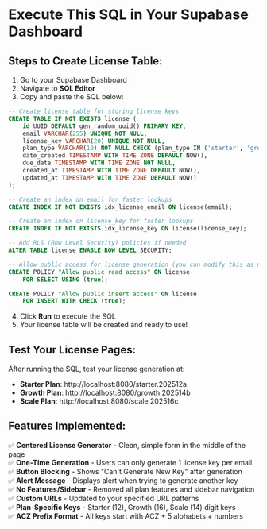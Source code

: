 # Execute This SQL in Your Supabase Dashboard

## Steps to Create License Table:

1. Go to your Supabase Dashboard
2. Navigate to **SQL Editor**
3. Copy and paste the SQL below:

```sql
-- Create license table for storing license keys
CREATE TABLE IF NOT EXISTS license (
    id UUID DEFAULT gen_random_uuid() PRIMARY KEY,
    email VARCHAR(255) UNIQUE NOT NULL,
    license_key VARCHAR(20) UNIQUE NOT NULL,
    plan_type VARCHAR(10) NOT NULL CHECK (plan_type IN ('starter', 'growth', 'scale')),
    date_created TIMESTAMP WITH TIME ZONE DEFAULT NOW(),
    due_date TIMESTAMP WITH TIME ZONE NOT NULL,
    created_at TIMESTAMP WITH TIME ZONE DEFAULT NOW(),
    updated_at TIMESTAMP WITH TIME ZONE DEFAULT NOW()
);

-- Create an index on email for faster lookups
CREATE INDEX IF NOT EXISTS idx_license_email ON license(email);

-- Create an index on license_key for faster lookups
CREATE INDEX IF NOT EXISTS idx_license_key ON license(license_key);

-- Add RLS (Row Level Security) policies if needed
ALTER TABLE license ENABLE ROW LEVEL SECURITY;

-- Allow public access for license generation (you can modify this as needed)
CREATE POLICY "Allow public read access" ON license
    FOR SELECT USING (true);

CREATE POLICY "Allow public insert access" ON license
    FOR INSERT WITH CHECK (true);
```

4. Click **Run** to execute the SQL
5. Your license table will be created and ready to use!

## Test Your License Pages:

After running the SQL, test your license generation at:

- **Starter Plan**: http://localhost:8080/starter.202512a
- **Growth Plan**: http://localhost:8080/growth.202514b  
- **Scale Plan**: http://localhost:8080/scale.202516c

## Features Implemented:

✅ **Centered License Generator** - Clean, simple form in the middle of the page  
✅ **One-Time Generation** - Users can only generate 1 license key per email  
✅ **Button Blocking** - Shows "Can't Generate New Key" after generation  
✅ **Alert Message** - Displays alert when trying to generate another key  
✅ **No Features/Sidebar** - Removed all plan features and sidebar navigation  
✅ **Custom URLs** - Updated to your specified URL patterns  
✅ **Plan-Specific Keys** - Starter (12), Growth (16), Scale (14) digit keys  
✅ **ACZ Prefix Format** - All keys start with ACZ + 5 alphabets + numbers